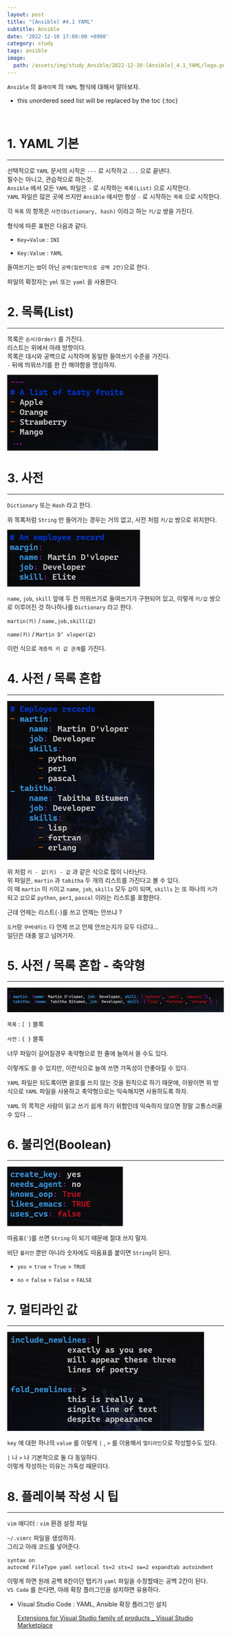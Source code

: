 ```yaml
---
layout: post
title: "[Ansible] #4.1 YAML"
subtitle: Ansible
date: '2022-12-10 17:00:00 +0900'
category: study
tags: ansible
image:
  path: /assets/img/study_Ansible/2022-12-10-[Ansible]_4.1_YAML/logo.png
---
```


`Ansible` 의 `플레이북` 의 `YAML` 형식에 대해서 알아보자.

<!--more-->

* this unordered seed list will be replaced by the toc
{:toc}

<br>

# 1. YAML 기본
---

선택적으로 `YAML` 문서의 시작은 `---` 로 시작하고 `...` 으로 끝낸다. <br>
필수는 아니고, 관습적으로 하는것.<br>
`Ansible` 에서 모든 `YAML` 파일은 `-` 로 시작하는 `목록(List)` 으로 시작한다.<br>
`YAML` 파일은 많은 곳에 쓰지만 `Ansible` 에서만 항상 `-` 로 시작하는 `목록` 으로 시작한다.

각 `목록` 의 항목은 `사전(Dictionary, hash)` 이라고 하는 `키/값` 쌍을 가진다.

형식에 따른 표현은 다음과 같다.<br>

* `Key=Value` : `INI`

* `Key:Value` : `YAML`

들여쓰기는 `탭`이 아닌 `공백(일반적으로 공백 2칸)`으로 한다.<br>

파일의 확장자는 `yml` 또는 `yaml` 을 사용한다.

# 2. 목록(List)
---

목록은 `순서(Order)` 를 가진다.<br>
리스트는 위에서 아래 방향이다.<br>
목록은 대시와 공백으로 시작하며 동일한 들여쓰기 수준을 가진다.<br>
`-` 뒤에 띄워쓰기를 한 칸 해야함을 명심하자.<br>

![1](/assets/img/study_Ansible/2022-12-10-[Ansible]_4.1_YAML/1.png)

# 3. 사전
---

`Dictionary` 또는 `Hash` 라고 한다.

위 목록처럼 `String` 만 들어가는 경우는 거의 없고, 사전 처럼 `키/값` 쌍으로 위치한다.

![2](/assets/img/study_Ansible/2022-12-10-[Ansible]_4.1_YAML/2.png)

`name`, `job`, `skill` 앞에 두 칸 띄워쓰기로 들여쓰기가 구현되어 있고, 이렇게 `키/값` 쌍으로 이루어진 것 하나하나를 `Dictionary` 라고 한다.

`martin(키)` / `name,job,skill(값)`

`name(키)` / `Martin D’ vloper(값)`

이런 식으로 `계층적 키 값 관계`를 가진다.

# 4. 사전 / 목록 혼합
---

![3](/assets/img/study_Ansible/2022-12-10-[Ansible]_4.1_YAML/3.png)

위 처럼 `키 - 값(키) - 값` 과 같은 식으로 많이 나타난다.<br>
위 파일은, `martin` 과 `tabitha` 두 개의 리스트를 가진다고 볼 수 있다.<br>
이 때 `martin` 이 `키`이고 `name`, `job`, `skills` 모두 `값`이 되며, `skills` 는 또 하나의 `키`가 되고 `값`으로 `python`, `per1`, `pascal` 이라는 리스트를 포함한다.

근데 언제는 리스트(`-`)를 쓰고 언제는 안쓰냐 ?

`도커`랑 `쿠버네티스` 다 언제 쓰고 언제 안쓰는지가 모두 다르다...<br>
일단은 대충 알고 넘어가자.

# 5. 사전 / 목록 혼합 - 축약형
---

![4](/assets/img/study_Ansible/2022-12-10-[Ansible]_4.1_YAML/4.png)

`목록` : `[ ]` 블록

`사전` : `{ }` 블록

너무 파일이 길어질경우 축약형으로 한 줄에 늘여서 쓸 수도 있다.

이렇게도 쓸 수 있지만, 이런식으로 늘여 쓰면 가독성이 안좋아질 수 있다.

`YAML` 파일은 되도록이면 괄호를 쓰지 않는 것을 원칙으로 하기 때문에, 이왕이면 위 방식으로 `YAML` 파일을 사용하고 축약형으로는 익숙해지면 사용하도록 하자.

`YAML` 의 목적은 사람이 읽고 쓰기 쉽게 하기 위함인데 익숙하지 않으면 정말 고통스러울 수 있다 ...

# 6. 불리언(Boolean)
---

![5](/assets/img/study_Ansible/2022-12-10-[Ansible]_4.1_YAML/5.png)

따옴표(`'`)를 쓰면 `String` 이 되기 때문에 절대 쓰지 말자.

비단 `불리언` 뿐만 아니라 숫자에도 따옴표를 붙이면 `String`이 된다.

* `yes` = `true` = `True` = `TRUE`

* `no` = `false` = `False` = `FALSE`

# 7. 멀티라인 값
---

![6](/assets/img/study_Ansible/2022-12-10-[Ansible]_4.1_YAML/6.png)

`key` 에 대한 하나의 `value` 를 이렇게 `|` , `>` 를 이용해서 `멀티라인`으로 작성할수도 있다.

`|` 나 `>` 나 기본적으로 둘 다 동일하다.<br>
이렇게 작성하는 이유는 가독성 때문이다.

# 8. 플레이북 작성 시 팁
---

`vim` 에디터 : `vim` 환경 설정 파일

`~/.vimrc` 파일을 생성하자.<br>
그리고 아래 코드를 넣어준다.

```shell
syntax on
autocmd FileType yaml setlocal ts=2 sts=2 sw=2 expandtab autoindent
```

이렇게 하면 원래 공백 8칸이던 탭키가 `yaml` 파일을 수정할때는 공백 2칸이 된다.<br>
`VS Code` 를 쓴다면, 아래 확장 플러그인을 설치하면 유용하다.

* Visual Studio Code : YAML, Ansible 확장 플러그인 설치

  [Extensions for Visual Studio family of products _ Visual Studio Marketplace](https://marketplace.visualstudio.com/)